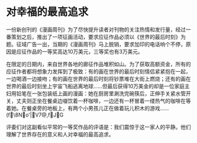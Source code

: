 # 对幸福的最高追求



一份新创刊的《漫画周刊》为了尽快提升读者对刊物的关注热情和发行量，经过一番策划之后，推出了一项征画活动，要求应征作品必须以《世界的最后时刻》为题。征域广告一出，当期的《漫画周刊》马上脱销，要求加印的电话响个不停，原因是应征作品的一等奖高达10万美元，三等奖也有3万美元。 

  在限定的日期内，来自世界各地的廊征作品堆积如山。为了获取高额资金，所有的应征作者都将想象力发挥到了极致：有的画在世界的最后时刻情侣紧紧抱在一起，一边喝酒一边接吻；有的画在世界的最后时刻将钞票堆在大街上燃烧；还有的画在世界的最后时刻坐上宇宙飞船逃离地球……但最后获得10万美金的却是一位家庭主妇用铅笔在一张包装纸上画的漫画：她在厨房里涮洗完碗筷后，正伸手关紧水管开关，丈夫则正坐在餐桌边啜饮着一杯咖啡，一边还有一杯冒着一缕热气的咖啡在等着她。在餐桌旁的地板上，有两个小男孩儿正在做着玩儿积木的游戏……  (f\8No'|V7@,fJG 

 评委们对这副看似平常的一等奖作品的评语是：我们震惊于这一家人的平静。他们理解了世界存在的意义和人对幸福的最高追求。
  